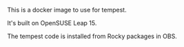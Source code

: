 This is a docker image to use for tempest.

It's built on OpenSUSE Leap 15.

The tempest code is installed from Rocky packages in OBS.

